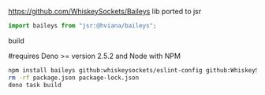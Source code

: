 https://github.com/WhiskeySockets/Baileys lib ported to jsr

```typescript
import baileys from "jsr:@hviana/baileys";
```

build

#requires Deno >= version 2.5.2 and Node with NPM

```bash
npm install baileys github:whiskeysockets/eslint-config github:WhiskeySockets/libsignal-node
rm -rf package.json package-lock.json
deno task build
```
